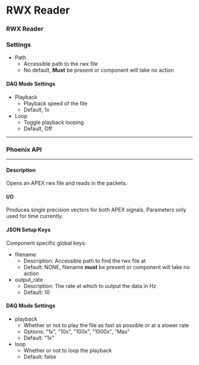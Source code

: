 # RWX Reader

### RWX Reader

### Settings

* Path
  * Accessible path to the rwx file
  * No default, **Must** be present or component will take no action

#### DAQ Mode Settings

* Playback
  * Playback speed of the file
  * Default, 1x
* Loop
  * Toggle playback looping
  * Default, Off

***

### Phoenix API

***

#### Description

Opens an APEX rwx file and reads in the packets.

#### I/O

Produces single precision vectors for both APEX signals. Parameters only used for time currently.

#### JSON Setup Keys

Component specific global keys:

* filename
  * Description: Accessible path to find the rwx file at
  * Default: NONE, filename **must** be present or component will take no action
* output\_rate
  * Description: The rate at which to output the data in Hz
  * Default: 10

#### DAQ Mode Settings

* playback
  * Whether or not to play the file as fast as possible or at a slower rate
  * Options: "1x", "10x", "100x", "1000x", "Max"
  * Default: "1x"
* loop
  * Whether or not to loop the playback
  * Default: false
